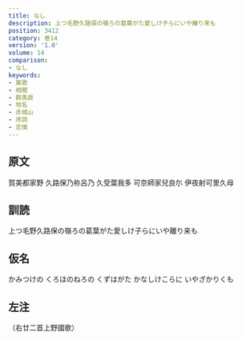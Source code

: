 ```yaml
---
title: なし
description: 上つ毛野久路保の嶺ろの葛葉がた愛しけ子らにいや離り来も
position: 3412
category: 巻14
version: '1.0'
volume: 14
comparison:
- なし
keywords:
- 東歌
- 相聞
- 群馬県
- 地名
- 赤城山
- 序詞
- 恋情
---
```


## 原文

賀美都家野 久路保乃祢呂乃 久受葉我多 可奈師家兒良尓 伊夜射可里久母

## 訓読

上つ毛野久路保の嶺ろの葛葉がた愛しけ子らにいや離り来も

## 仮名

かみつけの くろほのねろの くずはがた かなしけこらに いやざかりくも

## 左注

（右廿二首上野國歌）
